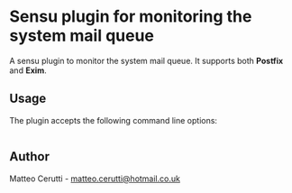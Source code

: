 # Sensu plugin for monitoring the system mail queue

A sensu plugin to monitor the system mail queue. It supports both <b>Postfix</b> and <b>Exim</b>.

## Usage

The plugin accepts the following command line options:

```
```

## Author
Matteo Cerutti - <matteo.cerutti@hotmail.co.uk>

